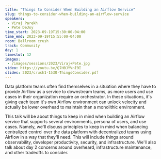 ```yaml
---
title: "Things to Consider When Building an Airflow Service"
slug: things-to-consider-when-building-an-airflow-service
speakers:
 - Viraj Parekh
 - Pete DeJoy
time_start: 2023-09-19T15:30:00-04:00
time_end: 2023-09-19T15:55:00-04:00
room: Ballroom crush
track: Community
day: 1
timeslot: 12
images:
 - /images/sessions/2023/Viraj+Pete.jpg
video: https://youtu.be/Q7H0JYVnI9I
slides: 2023/crush1-1530-ThingsConsider.pdf
---
```


Data platform teams often find themselves in a situation where they have to provide Airflow as a service to downstream teams, as more users and use cases in their organization require an orchestrator. In these situations, it's giving each team it's own Airflow environment can unlock velocity and actually be lower overhead to maintain than a monolithic environment.
 
 
 
 This talk will be about things to keep in mind when building an Airflow service that supports several environments, persona of users, and use cases. Namely, we'll discuss principles to keep in mind when balancing centralized control over the data platform with decentralized teams using Airflow in a way that they'll need. This will include things around observability, developer productivity, security, and infrastructure. We'll also talk about day 2 concerns around overheard, infrastructure maintenance, and other tradeoffs to consider.